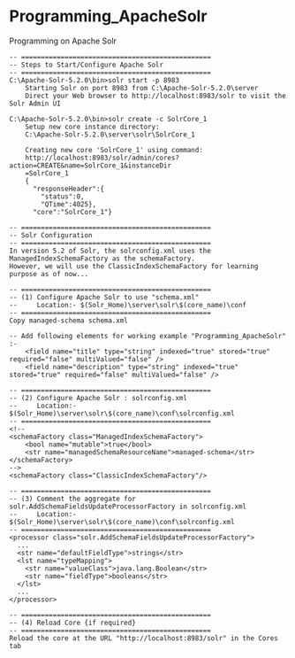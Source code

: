 # Programming_ApacheSolr

Programming on Apache Solr

	-- ================================================
	-- Steps to Start/Configure Apache Solr
	-- ================================================
	C:\Apache-Solr-5.2.0\bin>solr start -p 8983
		Starting Solr on port 8983 from C:\Apache-Solr-5.2.0\server
		Direct your Web browser to http://localhost:8983/solr to visit the Solr Admin UI

	C:\Apache-Solr-5.2.0\bin>solr create -c SolrCore_1
		Setup new core instance directory:
		C:\Apache-Solr-5.2.0\server\solr\SolrCore_1

		Creating new core 'SolrCore_1' using command:
		http://localhost:8983/solr/admin/cores?action=CREATE&name=SolrCore_1&instanceDir
		=SolrCore_1
		{
		  "responseHeader":{
			"status":0,
			"QTime":4025},
		  "core":"SolrCore_1"}

	-- ================================================
	-- Solr Configuration
	-- ================================================
	In version 5.2 of Solr, the solrconfig.xml uses the ManagedIndexSchemaFactory as the schemaFactory. 
	However, we will use the ClassicIndexSchemaFactory for learning purpose as of now...

	-- ================================================
	-- (1) Configure Apache Solr to use "schema.xml"
	--	   Location:- $(Solr_Home)\server\solr\$(core_name)\conf
	-- ================================================
	Copy managed-schema schema.xml
	
	-- Add following elements for working example "Programming_ApacheSolr" :-
		<field name="title" type="string" indexed="true" stored="true" required="false" multiValued="false" />
		<field name="description" type="string" indexed="true" stored="true" required="false" multiValued="false" />

	-- ================================================
	-- (2) Configure Apache Solr : solrconfig.xml
	--	   Location:- $(Solr_Home)\server\solr\$(core_name)\conf\solrconfig.xml
	-- ================================================
	<!--
	<schemaFactory class="ManagedIndexSchemaFactory">
		<bool name="mutable">true</bool>
		<str name="managedSchemaResourceName">managed-schema</str>
	</schemaFactory>
	-->
	<schemaFactory class="ClassicIndexSchemaFactory"/>
 	
	-- ================================================
	-- (3) Comment the aggregate for solr.AddSchemaFieldsUpdateProcessorFactory in solrconfig.xml
	--	   Location:- $(Solr_Home)\server\solr\$(core_name)\conf\solrconfig.xml
	-- ================================================
	<processor class="solr.AddSchemaFieldsUpdateProcessorFactory">
      ...
	  <str name="defaultFieldType">strings</str>
      <lst name="typeMapping">
        <str name="valueClass">java.lang.Boolean</str>
        <str name="fieldType">booleans</str>
      </lst>
	  ...
    </processor>
	
	-- ================================================
	-- (4) Reload Core {if required}
	-- ================================================
	Reload the core at the URL "http://localhost:8983/solr" in the Cores tab
	

